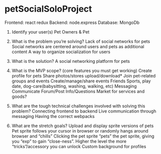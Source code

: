 # petSocialSoloProject

Frontend: react redux
Backend: node.express
Database: MongoDb

1. Identify your user(s)
    Pet Owners & Pet

2. What is the problem you’re solving?
    Lack of social networks for pets
    Social networks are centered around users and pets as additional content
    A way to organize socialization for users 

3. What is the solution?
    A social networking platform for pets

4. What is the MVP scope? (core features you must get working)
    Create profile for pets 
    Share photos/stores
        upload/download*
    Join pet-related groups and events
        Create/manage/share events
    Friends
        Sports, play date, dog-care(babysitting, washing, walking, etc)
    Messaging
        Communicate 
    Forum/Post Info/Questions
    Market for services and goods?

5. What are the tough technical challenges involved with solving this problem?
    Connecting frontend to backend
    Live communication through messaging
    Having the correct webpacks

6. What are the stretch goals?
    Upload and display sprite versions of pets
    Pet sprite follows your cursor in browser or randomly hangs around browser and “chills”
    Clicking the pet sprite “pets” the pet sprite, giving you “exp” to gain “close-ness”. Higher the level the more “tricks”/accessory you can unlock
    Custom background for profiles



